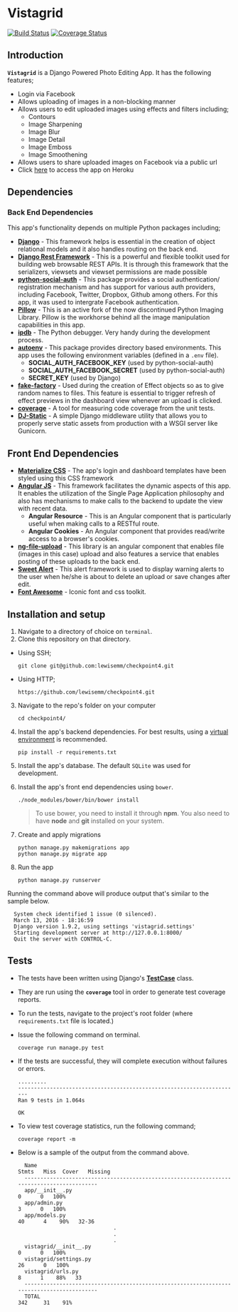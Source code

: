 # Vistagrid

[![Build Status](https://travis-ci.org/lewisemm/checkpoint4.svg?branch=develop)](https://travis-ci.org/lewisemm/checkpoint4)
[![Coverage Status](https://coveralls.io/repos/github/lewisemm/checkpoint4/badge.svg?branch=develop)](https://coveralls.io/github/lewisemm/checkpoint4?branch=develop)

## Introduction
**`Vistagrid`** is a Django Powered Photo Editing App. It has the following features;
  * Login via Facebook
  * Allows uploading of images in a non-blocking manner
  * Allows users to edit uploaded images using effects and filters including;
    * Contours
    * Image Sharpening
    * Image Blur
    * Image Detail
    * Image Emboss
    * Image Smoothening
  * Allows users to share uploaded images on Facebook via a public url
*  Click [here](http://vistagrid.herokuapp.com/) to access the app on Heroku

## Dependencies

### Back End Dependencies
This app's functionality depends on multiple Python packages including;
  * **[Django](https://www.djangoproject.com/)** - This framework helps is essential in the creation of  object relational models and it also handles routing on the back end.
  * **[Django Rest Framework](http://www.django-rest-framework.org/)** - This is a powerful and flexible toolkit used for building web browsable REST APIs. It is through this framework that the serializers, viewsets and viewset permissions are made possible
  * **[python-social-auth](https://github.com/omab/python-social-auth)** - This package provides a social authentication/ registration mechanism and has support for various auth providers, including Facebook, Twitter, Dropbox, Github among others. For this app, it was used to intergrate Facebook authentication.
  * **[Pillow](https://pillow.readthedocs.org/en/3.1.x/)** - This is an active fork of the now discontinued Python Imaging Library. Pillow is the workhorse behind all the image manipulation capabilities in this app.
  * **[ipdb](https://pypi.python.org/pypi/ipdb)** - The Python debugger. Very handy during the development process.
  * **[autoenv](https://github.com/kennethreitz/autoenv)** - This package provides directory based environments. This app uses the following environment variables (defined in a `.env` file).
    * **SOCIAL_AUTH_FACEBOOK_KEY** (used by python-social-auth)
    * **SOCIAL_AUTH_FACEBOOK_SECRET** (used by python-social-auth)
    * **SECRET_KEY** (used by Django)
  * **[fake-factory](https://pypi.python.org/pypi/fake-factory/0.5.5)** - Used during the creation of Effect objects so as to give random names to files. This feature is essential to trigger refresh of effect previews in the dashboard view whenever an upload is clicked.
  * **[coverage](https://pypi.python.org/pypi/coverage)** - A tool for measuring code coverage from the unit tests.
  * **[DJ-Static](https://github.com/kennethreitz/dj-static)** - A simple Django middleware utility that allows you to properly serve static assets from production with a WSGI server like Gunicorn.

## Front End Dependencies
* **[Materialize CSS](http://materializecss.com/)** - The app's login and dashboard templates have been styled using this CSS framework
* **[Angular JS](https://angularjs.org/)** - This framework facilitates the dynamic aspects of this app. It enables the utilization of the Single Page Application philosophy and also has mechanisms to make calls to the backend to update the view with recent data.
  * **Angular Resource** - This is an Angular component that is particularly useful when making calls to a RESTful route.
  * **Angular Cookies** - An Angular component that provides read/write access to a browser's cookies.
* **[ng-file-upload](https://github.com/danialfarid/ng-file-upload)** - This library is an angular component that enables file (images in this case) upload and also features a service that enables posting of these uploads to the back end.
* **[Sweet Alert](http://t4t5.github.io/sweetalert/)** - This alert framework is used to display warning alerts to the user when he/she is about to delete an upload or save changes after edit.
* **[Font Awesome](https://fortawesome.github.io/Font-Awesome/)** - Iconic font and css toolkit.

## Installation and setup
1. Navigate to a directory of choice on `terminal`.
2. Clone this repository on that directory.
  * Using SSH;

    ```
    git clone git@github.com:lewisemm/checkpoint4.git
    ```

  * Using HTTP;

    ```
    https://github.com/lewisemm/checkpoint4.git
    ```

3. Navigate to the repo's folder on your computer
    ```
    cd checkpoint4/
    ```
4. Install the app's backend dependencies. For best results, using a [virtual environment](http://virtualenv.readthedocs.org/en/latest/installation.html) is recommended.
    ```
    pip install -r requirements.txt
    ```
5. Install the app's database. The default `SQLite` was used for development.
6. Install the app's front end dependencies using `bower`.
    ```
    ./node_modules/bower/bin/bower install
    ```

    > To use bower, you need to install it through **npm**. You also need to have **node** and **git** installed on your system.

6. Create and apply migrations
    ```
    python manage.py makemigrations app
    python manage.py migrate app
    ```
7. Run the app
    ```
    python manage.py runserver
    ```

Running the command above will produce output that's similar to the sample below.

  ```
    System check identified 1 issue (0 silenced).
    March 13, 2016 - 18:16:59
    Django version 1.9.2, using settings 'vistagrid.settings'
    Starting development server at http://127.0.0.1:8000/
    Quit the server with CONTROL-C.
  ```

## Tests
* The tests have been written using Django's **[TestCase](https://docs.djangoproject.com/en/1.9/topics/testing/overview/)** class.
* They are run using the **`coverage`** tool in order to generate test coverage reports.
* To run the tests, navigate to the project's root folder (where `requirements.txt` file is located.)
* Issue the following command on terminal.
  ```
  coverage run manage.py test
  ```
* If the tests are successful, they will complete execution without failures or errors.

  ```
  .........
  ----------------------------------------------------------------------
  Ran 9 tests in 1.064s

  OK
  ```

* To view test coverage statistics, run the following command;
  ```
  coverage report -m
  ```
* Below is a sample of the output from the command above.

  ```
    Name                                                         Stmts   Miss  Cover   Missing
    ------------------------------------------------------------------------------------------
    app/__init__.py                                                  0      0   100%
    app/admin.py                                                     3      0   100%
    app/models.py                                                   40      4    90%   32-36
	  							.
								.
								.
    vistagrid/__init__.py                                            0      0   100%
    vistagrid/settings.py                                           26      0   100%
    vistagrid/urls.py                                                8      1    88%   33
    ------------------------------------------------------------------------------------------
    TOTAL                                                          342     31    91%
  ```
